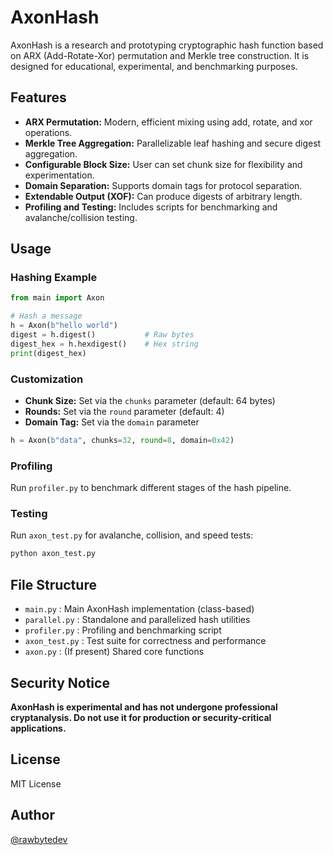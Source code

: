 # AxonHash

AxonHash is a research and prototyping cryptographic hash function based on ARX (Add-Rotate-Xor) permutation and Merkle tree construction. It is designed for educational, experimental, and benchmarking purposes.

## Features

- **ARX Permutation:** Modern, efficient mixing using add, rotate, and xor operations.
- **Merkle Tree Aggregation:** Parallelizable leaf hashing and secure digest aggregation.
- **Configurable Block Size:** User can set chunk size for flexibility and experimentation.
- **Domain Separation:** Supports domain tags for protocol separation.
- **Extendable Output (XOF):** Can produce digests of arbitrary length.
- **Profiling and Testing:** Includes scripts for benchmarking and avalanche/collision testing.

## Usage

### Hashing Example

```python
from main import Axon

# Hash a message
h = Axon(b"hello world")
digest = h.digest()           # Raw bytes
digest_hex = h.hexdigest()    # Hex string
print(digest_hex)
```

### Customization

- **Chunk Size:** Set via the `chunks` parameter (default: 64 bytes)
- **Rounds:** Set via the `round` parameter (default: 4)
- **Domain Tag:** Set via the `domain` parameter

```python
h = Axon(b"data", chunks=32, round=8, domain=0x42)
```

### Profiling

Run `profiler.py` to benchmark different stages of the hash pipeline.

### Testing

Run `axon_test.py` for avalanche, collision, and speed tests:

```bash
python axon_test.py
```

## File Structure

- `main.py`      : Main AxonHash implementation (class-based)
- `parallel.py`  : Standalone and parallelized hash utilities
- `profiler.py`  : Profiling and benchmarking script
- `axon_test.py` : Test suite for correctness and performance
- `axon.py`      : (If present) Shared core functions

## Security Notice

**AxonHash is experimental and has not undergone professional cryptanalysis. Do not use it for production or security-critical applications.**

## License

MIT License

## Author

[@rawbytedev](https://github.com/rawbytedev)
